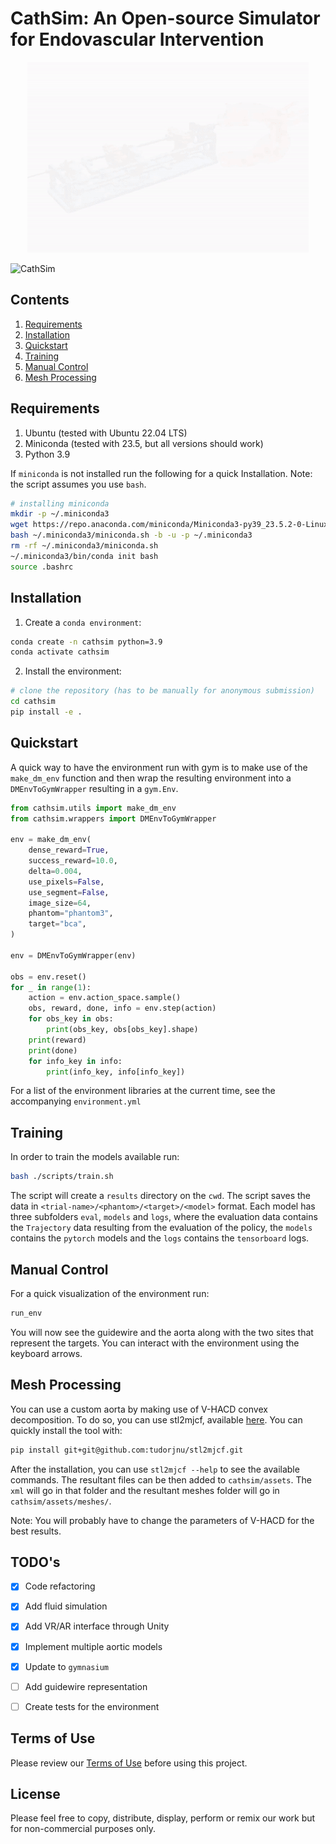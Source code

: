# CathSim: An Open-source Simulator for Endovascular Intervention
<!-- ### [[Project Page](https://robotvisionlabs.github.io/cathsim/)] [[Paper](https://arxiv.org/abs/2208.01455)] -->


<div align="center">
    <a href="https://"><img height="auto" src="/misc/cathsim_dn.gif"></a>
</div>

![CathSim](./cathsim.png)

## Contents
1. [Requirements](#requirements)
2. [Installation](#installation)
3. [Quickstart](#quickstart)
4. [Training](#training)
5. [Manual Control](#manual-control)
6. [Mesh Processing](#mesh-processing)


## Requirements
1. Ubuntu (tested with Ubuntu 22.04 LTS)
2. Miniconda (tested with 23.5, but all versions should work)
3. Python 3.9

If `miniconda` is not installed run the following for a quick Installation. Note: the script assumes you use `bash`.

```bash
# installing miniconda
mkdir -p ~/.miniconda3
wget https://repo.anaconda.com/miniconda/Miniconda3-py39_23.5.2-0-Linux-x86_64.sh -O ~/.miniconda3/miniconda.sh
bash ~/.miniconda3/miniconda.sh -b -u -p ~/.miniconda3
rm -rf ~/.miniconda3/miniconda.sh
~/.miniconda3/bin/conda init bash
source .bashrc
```

## Installation

1. Create a `conda environment`:

```bash
conda create -n cathsim python=3.9
conda activate cathsim
```

2. Install the environment:

<!-- git clone git@github.com:robotvision-ai/cathsim -->
```bash
# clone the repository (has to be manually for anonymous submission)
cd cathsim
pip install -e .
```

## Quickstart

A quick way to have the environment run with gym is to make use of the `make_dm_env` function and then wrap the resulting environment into a `DMEnvToGymWrapper` resulting in a `gym.Env`.

```python
from cathsim.utils import make_dm_env
from cathsim.wrappers import DMEnvToGymWrapper

env = make_dm_env(
    dense_reward=True,
    success_reward=10.0,
    delta=0.004,
    use_pixels=False,
    use_segment=False,
    image_size=64,
    phantom="phantom3",
    target="bca",
)

env = DMEnvToGymWrapper(env)

obs = env.reset()
for _ in range(1):
    action = env.action_space.sample()
    obs, reward, done, info = env.step(action)
    for obs_key in obs:
        print(obs_key, obs[obs_key].shape)
    print(reward)
    print(done)
    for info_key in info:
        print(info_key, info[info_key])
```

For a list of the environment libraries at the current time, see the accompanying `environment.yml`

## Training 

In order to train the models available run:
```bash
bash ./scripts/train.sh
```

The script will create a `results` directory on the `cwd`. The script saves the data in `<trial-name>/<phantom>/<target>/<model>` format. Each model has three subfolders `eval`, `models` and `logs`, where the evaluation data contains the `Trajectory` data resulting from the evaluation of the policy, the `models` contains the `pytorch` models and the `logs` contains the `tensorboard` logs.

## Manual Control

For a quick visualization of the environment run:
```bash
run_env
```
You will now see the guidewire and the aorta along with the two sites that represent the targets. You can interact with the environment using the keyboard arrows.

## Mesh Processing

You can use a custom aorta by making use of V-HACD convex decomposition. To do so, you can use stl2mjcf, available [here](https://github.com/tudorjnu/stl2mjcf). You can quickly install the tool with:

```bash
pip install git+git@github.com:tudorjnu/stl2mjcf.git
```

After the installation, you can use `stl2mjcf --help` to see the available commands. The resultant files can be then added to `cathsim/assets`. The `xml` will go in that folder and the resultant meshes folder will go in `cathsim/assets/meshes/`. 

Note: You will probably have to change the parameters of V-HACD for the best results.

## TODO's

- [x] Code refactoring
- [x] Add fluid simulation
- [x] Add VR/AR interface through Unity
- [x] Implement multiple aortic models
- [x] Update to `gymnasium`
- [ ] Add guidewire representation
- [ ] Create tests for the environment 


## Terms of Use

Please review our [Terms of Use](TERMS.md) before using this project.

## License

Please feel free to copy, distribute, display, perform or remix our work but for non-commercial purposes only.
